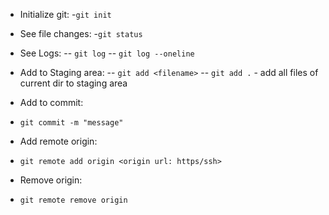 - Initialize git: -`git init`

- See file changes: -`git status`

- See Logs:
  -- `git log`
  -- `git log --oneline`

- Add to Staging area:
  -- `git add <filename>`
  -- `git add .` - add all files of current dir to staging area

- Add to commit:
- `git commit -m "message"`

- Add remote origin:
- `git remote add origin <origin url: https/ssh>`

- Remove origin:
- `git remote remove origin`

